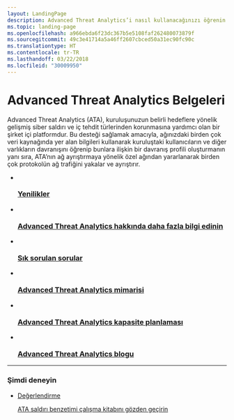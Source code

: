 ```yaml
---
layout: LandingPage
description: Advanced Threat Analytics’i nasıl kullanacağınızı öğrenin.
ms.topic: landing-page
ms.openlocfilehash: a966ebda6f23dc367b5e5108faf262480073879f
ms.sourcegitcommit: 49c3e41714a5a46ff2607cbced50a31ec90fc90c
ms.translationtype: HT
ms.contentlocale: tr-TR
ms.lasthandoff: 03/22/2018
ms.locfileid: "30009950"
---
```

# <a name="advanced-threat-analytics-documentation"></a>Advanced Threat Analytics Belgeleri

Advanced Threat Analytics (ATA), kuruluşunuzun belirli hedeflere yönelik gelişmiş siber saldırı ve iç tehdit türlerinden korunmasına yardımcı olan bir şirket içi platformdur. Bu desteği sağlamak amacıyla, ağınızdaki birden çok veri kaynağında yer alan bilgileri kullanarak kuruluştaki kullanıcıların ve diğer varlıkların davranışını öğrenip bunlara ilişkin bir davranış profili oluşturmanın yanı sıra, ATA’nın ağ ayrıştırmaya yönelik özel ağından yararlanarak birden çok protokolün ağ trafiğini yakalar ve ayrıştırır.

<ul class="panelContent cardsFTitle">
    <li>
        <a href="/advanced-threat-analytics/whats-new-version-1.9">
        <div class="cardSize">
            <div class="cardPadding">
                <div class="card">
                    <div class="cardImageOuter">
                        <div class="cardImage">
                            <img src="/media/common/i_whats-new.svg" alt="" />
                        </div>
                    </div>
                    <div class="cardText">
                        <h3>Yenilikler</h3>
                    </div>
                </div>
            </div>
        </div>
        </a>
    </li>
    <li>
        <a href="/advanced-threat-analytics/what-is-ata">
        <div class="cardSize">
            <div class="cardPadding">
                <div class="card">
                    <div class="cardImageOuter">
                        <div class="cardImage">
                            <img src="/media/common/i_learn-about.svg" alt="" />
                        </div>
                    </div>
                    <div class="cardText">
                        <h3>Advanced Threat Analytics hakkında daha fazla bilgi edinin</h3>
                    </div>
                </div>
            </div>
        </div>
        </a>
    </li>
    <li>
        <a href="/advanced-threat-analytics/ata-technical-faq"> 
        <div class="cardSize">
            <div class="cardPadding">
                <div class="card">
                    <div class="cardImageOuter">
                        <div class="cardImage">
                            <img src="/media/common/i_support.svg" alt="" />
                        </div>
                    </div>
                    <div class="cardText">
                        <h3>Sık sorulan sorular</h3>
                    </div>
                </div>
            </div>
        </div>
        </a>
    </li>
    <li>
        <a href="/advanced-threat-analytics/ata-architecture"> 
        <div class="cardSize">
            <div class="cardPadding">
                <div class="card">
                    <div class="cardImageOuter">
                        <div class="cardImage">
                            <img src="/media/common/i_architecture.svg" alt="" />
                        </div>
                    </div>
                    <div class="cardText">
                        <h3>Advanced Threat Analytics mimarisi</h3>
                    </div>
                </div>
            </div>
        </div>
        </a>
    </li>
    <li>
        <a href="/advanced-threat-analytics/ata-capacity-planning"> 
        <div class="cardSize">
            <div class="cardPadding">
                <div class="card">
                    <div class="cardImageOuter">
                        <div class="cardImage">
                            <img src="/media/common/i_tasks.svg" alt="" />
                        </div>
                    </div>
                    <div class="cardText">
                        <h3>Advanced Threat Analytics kapasite planlaması</h3>
                    </div>
                </div>
            </div>
        </div>
        </a>
    </li>
    <li>
        <a href="https://blogs.technet.microsoft.com/enterprisemobility/author/microsoft-advanced-threat-analytics-team/"> 
        <div class="cardSize">
            <div class="cardPadding">
                <div class="card">
                    <div class="cardImageOuter">
                        <div class="cardImage">
                            <img src="/media/common/i_blog.svg" alt="" />
                        </div>
                    </div>
                    <div class="cardText">
                        <h3>Advanced Threat Analytics blogu</h3>
                    </div>
                </div>
            </div>
        </div>
        </a>
    </li>
</ul>

---

<h3>Şimdi deneyin</h3>
<ul class="panelContent cardsW">
    <li>
        <div class="cardSize">
            <div class="cardPadding">
                <div class="card">
                    <div class="cardText">
                        <p><a href="https://go.microsoft.com/fwlink/?linkid=836487">Değerlendirme</a></p>
                        <p><a href="https://docs.microsoft.com/enterprise-mobility-security/solutions/ata-attack-simulation-playbook">ATA saldırı benzetimi çalışma kitabını gözden geçirin</a></p>
                    </div>
                </div>
            </div>
        </div>
    </li>  
</ul>
